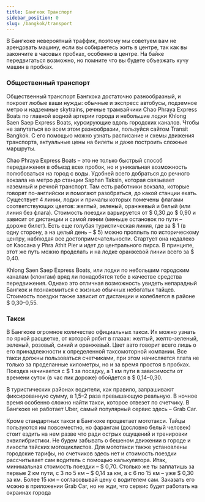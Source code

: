 ```yaml
---
title: Бангкок Транспорт
sidebar_position: 0
slug: /bangkok/transport
---
```


В Бангкоке невероятный траффик, поэтому мы советуем вам не арендовать машину, если вы собираетесь жить в центре, так как вы закончите в часовых пробках, особенно в центре. На байке передвигаться возможно, но помните что вы будете объезжать кучу машин в пробках.

### Общественный транспорт

Общественный транспорт Бангкока достаточно разнообразный, и покроет любые ваши нужды: обычные и экспресс автобусы, подземное метро и надземные skytrains, речные трамвайчики Chao Phraya Express Boats по главной водной артерии города и небольшие лодки Khlong Saen Saep Express Boats, курсирующие вдоль городских каналов. Чтобы не запутаться во всем этом разнообразии, пользуйся сайтом Transit Bangkok. С его помощью можно узнать расписание и схемы движения транспорта, актуальные цены на билеты и даже построить сложные маршруты.

Chao Phraya Express Boats – это не только быстрый способ передвижения в объезд всех пробок, но и уникальная возможность полюбоваться на город с воды. Удобней всего добраться до речного вокзала на метро до станции Saphan Taksin, которая связывает наземный и речной транспорт. Там есть работники вокзала, которые говорят по-английски и помогают разобраться, до какой станции ехать. Существует 4 линии, лодки и причалы которых помечены флагами соответствующих цветов: желтый, зеленый, оранжевый и белый (или линия без флага). Стоимость поездки варьируется от $ 0,30 до $ 0,90 и зависит от дистанции и самой линии (меньше остановок по пути – дороже билет). Есть еще голубая туристическая линия, где за $ 1 (в одну сторону, а на целый день – $ 5) можно проплыть по историческому центру, наблюдая все достопримечательности. Стартует она недалеко от Каосана у Phra Athit Pier и идет до центрального пирса. В принципе, этот же путь можно проделать и на лодке оранжевой линии всего за $ 0,40.

Khlong Saen Saep Express Boats, или лодки по небольшим городским каналам (клонгам) вряд ли понадобятся тебе в качестве средства передвижения. Однако это отличная возможность увидеть непарадный Бангкок и познакомиться с жизнью обычных небогатых тайцев. Стоимость поездки также зависит от дистанции и колеблется в районе $ 0,30–0,55.


### Такси

В Бангкоке огромное количество официальных такси. Их можно узнать по яркой расцветке, от которой рябит в глазах: желтый, желто-зеленый, зеленый, розовый, синий и оранжевый. Цвет авто говорит всего лишь о его принадлежности к определенной таксомоторной компании. Все такси должны пользоваться счетчиками, при этом начисляется плата не только за проделанные километры, но и за время простоя в пробках. Поездка начинается с $ 1 за посадку, а 1 км пути в зависимости от времени суток (в час пик дороже) обойдется в $ 0,14–0,30.

В туристических районах водители, как правило, запрашивают фиксированную сумму, в 1,5–2 раза превышающую реальную. В ночное время особенно сложно найти такси, которое отвезет по счетчику. В Бангкоке не работает Uber, самый популярный сервис здесь – Grab Car.

Кроме стандартных такси в Бангкоке процветает мототакси. Тайцы пользуются им повсеместно, но фарангам (дословно белый человек) стоит ездить на нем разве что ради острых ощущений и тренировки эквилибристики. Не будем забывать о бешеном движении в городе и лихости тайских мотоциклистов. Для мототакси также установлены городские тарифы, но счетчиков здесь нет и стоимость поездки рассчитывает сам водитель с помощью калькулятора. Итак, минимальная стоимость поездки – $ 0,70. Столько же ты заплатишь за первые 2 км пути, с 3 по 5 км – $ 0,14 за км, а с 6 по 15 км – уже $ 0,30 за км. Более 15 км – согласовывай цену с водителем сам. Заказать его можно в приложении Grab Car, но не жди, что сервис будет работать на окраинах города



